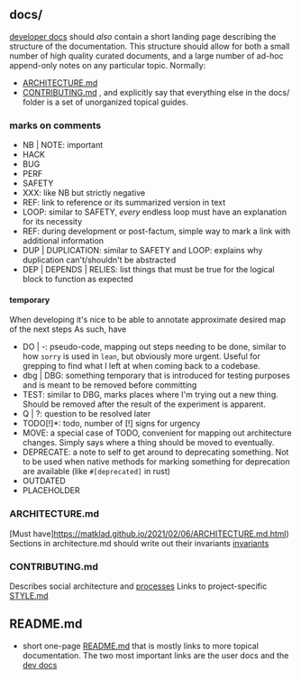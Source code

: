 ## docs/
[developer docs](<https://matklad.github.io/2024/03/22/basic-things.html#Developer-Docs>) should _also_ contain a short landing page describing the structure of the documentation. This structure should allow for both a small number of high quality curated documents, and a large number of ad-hoc append-only notes on any particular topic. Normally:
- [ARCHITECTURE.md](#architecturemd)
- [CONTRIBUTING.md](#contributingmd)
, and explicitly say that everything else in the docs/ folder is a set of unorganized topical guides.

### marks on comments
- NB | NOTE: important
- HACK
- BUG
- PERF
- SAFETY
- XXX: like NB but strictly negative
- REF: link to reference or its summarized version in text
- LOOP: similar to SAFETY, _every_ endless loop must have an explanation for its necessity
- REF: during development or post-factum, simple way to mark a link with additional information
- DUP | DUPLICATION: similar to SAFETY and LOOP: explains why duplication can't/shouldn't be abstracted
- DEP | DEPENDS | RELIES: list things that must be true for the logical block to function as expected

#### temporary
When developing it's nice to be able to annotate approximate desired map of the next steps
As such, have 
- DO | \-: pseudo-code, mapping out steps needing to be done, similar to how `sorry` is used in `lean`, but obviously more urgent. Useful for grepping to find what I left at when coming back to a codebase.
- dbg | DBG: something temporary that is introduced for testing purposes and is meant to be removed before committing
- TEST: similar to DBG, marks places where I'm trying out a new thing. Should be removed after the result of the experiment is apparent.
- Q | ?: question to be resolved later
- TODO[!]*: todo, number of [!] signs for urgency
- MOVE: a special case of TODO, convenient for mapping out architecture changes. Simply says where a thing should be moved to eventually.
- DEPRECATE: a note to self to get around to deprecating something. Not to be used when native methods for marking something for deprecation are available (like `#[deprecated]` in rust)
- OUTDATED
- PLACEHOLDER


### ARCHITECTURE.md
[Must have]<https://matklad.github.io/2021/02/06/ARCHITECTURE.md.html>)
Sections in architecture.md should write out their invariants [invariants](<https://matklad.github.io/2023/10/06/what-is-an-invariant.html>)

### CONTRIBUTING.md
Describes social architecture and [processes](<https://matklad.github.io/2024/03/22/basic-things.html#Process-Docs>)
Links to project-specific [STYLE.md](<https://matklad.github.io/2024/03/22/basic-things.html#Style>)

## README.md
- short one-page [README.md](<https://matklad.github.io/2024/03/22/basic-things.html#READMEs>) that is mostly links to more topical documentation. The two most important links are the user docs and the [dev docs](#docs)

